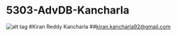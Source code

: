 # 5303-AdvDB-Kancharla
![alt tag](https://qph.is.quoracdn.net/main-thumb-66650272-200-vxwfahvoznpvytzyekpjplpnwqdzrxxd.jpeg)
#Kiran Reddy Kancharla
##kiran.kancharla92@gmail.com
